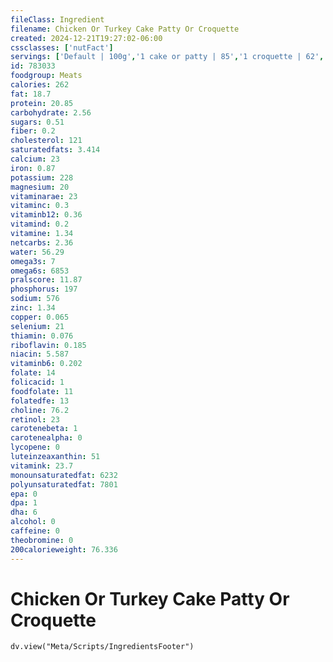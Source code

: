 ```yaml
---
fileClass: Ingredient
filename: Chicken Or Turkey Cake Patty Or Croquette
created: 2024-12-21T19:27:02-06:00
cssclasses: ['nutFact']
servings: ['Default | 100g','1 cake or patty | 85','1 croquette | 62','1 cup | 140','1 cubic inch | 14']
id: 783033
foodgroup: Meats
calories: 262
fat: 18.7
protein: 20.85
carbohydrate: 2.56
sugars: 0.51
fiber: 0.2
cholesterol: 121
saturatedfats: 3.414
calcium: 23
iron: 0.87
potassium: 228
magnesium: 20
vitaminarae: 23
vitaminc: 0.3
vitaminb12: 0.36
vitamind: 0.2
vitamine: 1.34
netcarbs: 2.36
water: 56.29
omega3s: 7
omega6s: 6853
pralscore: 11.87
phosphorus: 197
sodium: 576
zinc: 1.34
copper: 0.065
selenium: 21
thiamin: 0.076
riboflavin: 0.185
niacin: 5.587
vitaminb6: 0.202
folate: 14
folicacid: 1
foodfolate: 11
folatedfe: 13
choline: 76.2
retinol: 23
carotenebeta: 1
carotenealpha: 0
lycopene: 0
luteinzeaxanthin: 51
vitamink: 23.7
monounsaturatedfat: 6232
polyunsaturatedfat: 7801
epa: 0
dpa: 1
dha: 6
alcohol: 0
caffeine: 0
theobromine: 0
200calorieweight: 76.336
---
```


# Chicken Or Turkey Cake Patty Or Croquette

```dataviewjs
dv.view("Meta/Scripts/IngredientsFooter")
```